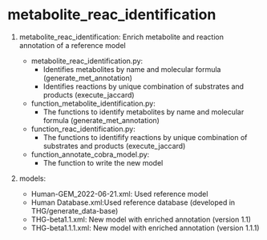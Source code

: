 # metabolite_reac_identification

1. metabolite_reac_identification: Enrich metabolite and reaction annotation of a reference model
	- metabolite_reac_identification.py:
		- Identifies metabolites by name and molecular formula (generate_met_annotation)
		- Identifies reactions by unique combination of substrates and products (execute_jaccard)
	- function_metabolite_identification.py: 
		- The functions to identify metabolites by name and molecular formula (generate_met_annotation)
	- function_reac_identification.py:
		- The functions to identifify reactions by unique combination of substrates and products (execute_jaccard)
	- function_annotate_cobra_model.py:
		- The function to write the new model

2. models:
	- Human-GEM_2022-06-21.xml: Used reference model
	- Human Database.xml:Used reference database (developed in THG/generate_data-base)
	- THG-beta1.1.xml: New model with enriched annotation (version 1.1)	
	- THG-beta1.1.1.xml: New model with enriched annotation (version 1.1.1)

